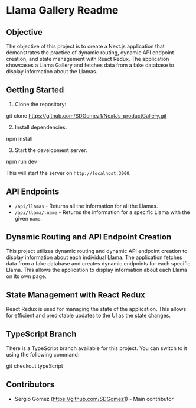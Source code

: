 # Llama Gallery Readme

## Objective

The objective of this project is to create a Next.js application that demonstrates the practice of dynamic routing, dynamic API endpoint creation, and state management with React Redux. The application showcases a Llama Gallery and fetches data from a fake database to display information about the Llamas.

## Getting Started

1. Clone the repository:

git clone https://github.com/SDGomez1/NextJs-productGallery.git

2. Install dependencies:

npm install

3. Start the development server:

npm run dev

This will start the server on `http://localhost:3000`.

## API Endpoints

- `/api/llamas` - Returns all the information for all the Llamas.
- `/api/llama/:name` - Returns the information for a specific Llama with the given `name`.

## Dynamic Routing and API Endpoint Creation

This project utilizes dynamic routing and dynamic API endpoint creation to display information about each individual Llama. The application fetches data from a fake database and creates dynamic endpoints for each specific Llama. This allows the application to display information about each Llama on its own page.

## State Management with React Redux

React Redux is used for managing the state of the application. This allows for efficient and predictable updates to the UI as the state changes.

## TypeScript Branch

There is a TypeScript branch available for this project. You can switch to it using the following command:

git checkout typeScript

## Contributors

- Sergio Gomez (https://github.com/SDGomez1) - Main contributor
